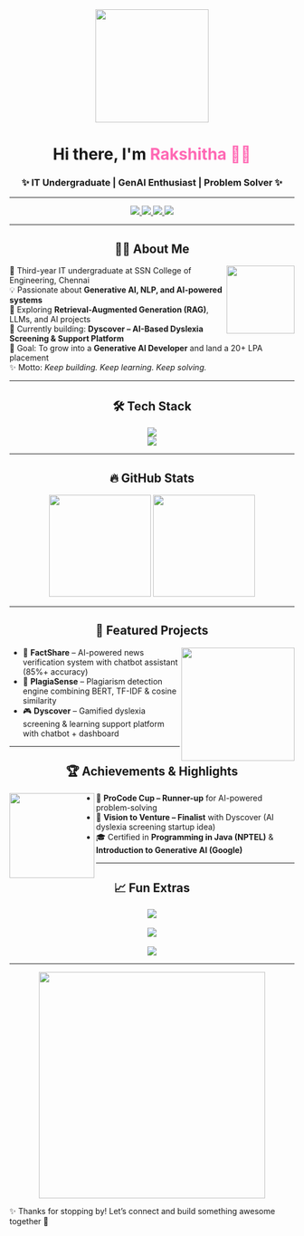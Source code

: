 <div align="center">
  <img src="https://media.giphy.com/media/26AHONQ79FdWZhAI0/giphy.gif" height="200" />
  <h1 align="center">Hi there, I'm <span style="color:#ff69b4">Rakshitha 👩‍💻</span></h1>
  <h3 align="center">✨ IT Undergraduate | GenAI Enthusiast | Problem Solver ✨</h3>
</div>

---

<div align="center">
  <a href="https://linkedin.com/in/rakshitha-s-30a412305">
    <img src="https://img.shields.io/badge/LinkedIn-%230077B5.svg?&style=for-the-badge&logo=linkedin&logoColor=white" />
  </a>
  <a href="mailto:umarakshitha7606@gmail.com">
    <img src="https://img.shields.io/badge/Email-D14836?style=for-the-badge&logo=gmail&logoColor=white" />
  </a>
  <a href="https://github.com/RakshithaSubramani">
    <img src="https://img.shields.io/badge/GitHub-181717?style=for-the-badge&logo=github&logoColor=white" />
  </a>
  <a href="https://leetcode.com/u/SeEgfdNzOI/">
    <img src="https://img.shields.io/badge/LeetCode-FFA116?style=for-the-badge&logo=leetcode&logoColor=white" />
  </a>
</div>

---

<h2 align="center">👩‍🎓 About Me</h2>

<p align="center">
<img src="https://media.giphy.com/media/Yr5YHqBvcp6dNw6gYz/giphy.gif" width="120" align="right"/>

🌱 Third-year IT undergraduate at SSN College of Engineering, Chennai <br/>
💡 Passionate about <b>Generative AI, NLP, and AI-powered systems</b> <br/>
🚀 Exploring <b>Retrieval-Augmented Generation (RAG)</b>, LLMs, and  AI projects <br/>
🔭 Currently building: <b>Dyscover – AI-Based Dyslexia Screening & Support Platform</b> <br/>
🎯 Goal: To grow into a <b>Generative AI Developer</b> and land a 20+ LPA placement <br/>
✨ Motto: <i>Keep building. Keep learning. Keep solving.</i>
</p>

---

<h2 align="center">🛠️ Tech Stack</h2>

<div align="center">
  <img src="https://skillicons.dev/icons?i=python,cpp,java,js,html,css,react,flask,mongodb,mysql,git,github,vscode" />
  <br/>
  <img src="https://skillicons.dev/icons?i=pandas,numpy,sklearn,matplotlib" />
</div>

---

<h2 align="center">🔥 GitHub Stats</h2>

<div align="center">
  <img src="https://github-readme-stats.vercel.app/api?username=RakshithaSubramani&show_icons=true&theme=tokyonight" height="180" />
  <img src="https://github-readme-streak-stats.herokuapp.com/?user=RakshithaSubramani&theme=tokyonight" height="180" />
</div>

---

<h2 align="center">🚀 Featured Projects</h2>

<div align="center">
  <img src="https://media.giphy.com/media/coxQHKASG60HrHtvkt/giphy.gif" width="200" align="right"/>
</div>

- 📰 **FactShare** – AI-powered news verification system with chatbot assistant (85%+ accuracy)  
- 📑 **PlagiaSense** – Plagiarism detection engine combining BERT, TF-IDF & cosine similarity  
- 🎮 **Dyscover** – Gamified dyslexia screening & learning support platform with chatbot + dashboard  

---

<h2 align="center">🏆 Achievements & Highlights</h2>

<div align="center">
  <img src="https://media.giphy.com/media/fQZX2aoRC1Tqw/giphy.gif" width="150" align="left"/>
</div>

- 🥈 **ProCode Cup – Runner-up** for AI-powered problem-solving  
- 🚀 **Vision to Venture – Finalist** with Dyscover (AI dyslexia screening startup idea)  
- 🎓 Certified in **Programming in Java (NPTEL)** & **Introduction to Generative AI (Google)**  

---

<h2 align="center">📈 Fun Extras</h2>

<div align="center">
  <img src="https://github-profile-trophy.vercel.app/?username=RakshithaSubramani&theme=dracula&row=1&column=6" />
  <br/><br/>
  <img src="https://github-readme-activity-graph.vercel.app/graph?username=RakshithaSubramani&theme=tokyo-night" />
  <br/><br/>
  <img src="https://raw.githubusercontent.com/ashutosh00710/github-readme-activity-graph/master/github-contribution-grid-snake.svg" />
</div>

---

<div align="center">
  <img src="https://media.giphy.com/media/L1R1tvI9svkIWwpVYr/giphy.gif" width="400"/>
</div>

✨ Thanks for stopping by! Let’s connect and build something awesome together 🚀
